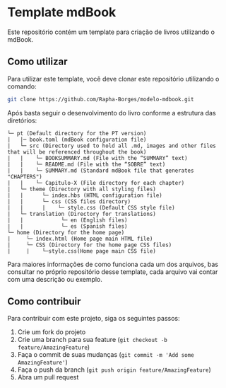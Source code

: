 # Template mdBook 

Este repositório contém um template para criação de livros utilizando o mdBook. 

## Como utilizar

Para utilizar este template, você deve clonar este repositório utilizando o comando:

```bash
git clone https://github.com/Rapha-Borges/modelo-mdbook.git
```

Após basta seguir o desenvolvimento do livro conforme a estrutura das diretórios:

```
└─ pt (Default directory for the PT version)
|   |─ book.toml (mdBook configuration file)
|   └─ src (Directory used to hold all .md, images and other files that will be referenced throughout the book)
|   |    └─ BOOKSUMMARY.md (File with the “SUMMARY” text)
|   |    └─ README.md (File with the “SOBRE” text)
|   |    └─ SUMMARY.md (Standard mdBook file that generates "CHAPTERS") 
|   |    └─ Capitulo-X (File directory for each chapter)
|   └─ theme (Directory with all styling files)
|   |      └─ index.hbs (HTML configuration file)
|   |      └─ css (CSS files directory)
|   |      |    └─ style.css (Default CSS style file)
|   └─ translation (Directory for translations)
|   |            └─ en (English files)
|   |            └─ es (Spanish files)
└─ home (Directory for the home page)
|     └─ index.html (Home page main HTML file)
|     └─ CSS (Directory for the home page CSS files)
|     |    └─style.css(Home page main CSS file)
```

Para maiores informações de como funciona cada um dos arquivos, bas consultar no próprio repositório desse template, cada arquivo vai contar com uma descrição ou exemplo.

## Como contribuir

Para contribuir com este projeto, siga os seguintes passos:

1. Crie um fork do projeto
2. Crie uma branch para sua feature (`git checkout -b feature/AmazingFeature`)
3. Faça o commit de suas mudanças (`git commit -m 'Add some AmazingFeature'`)
4. Faça o push da branch (`git push origin feature/AmazingFeature`)
5. Abra um pull request